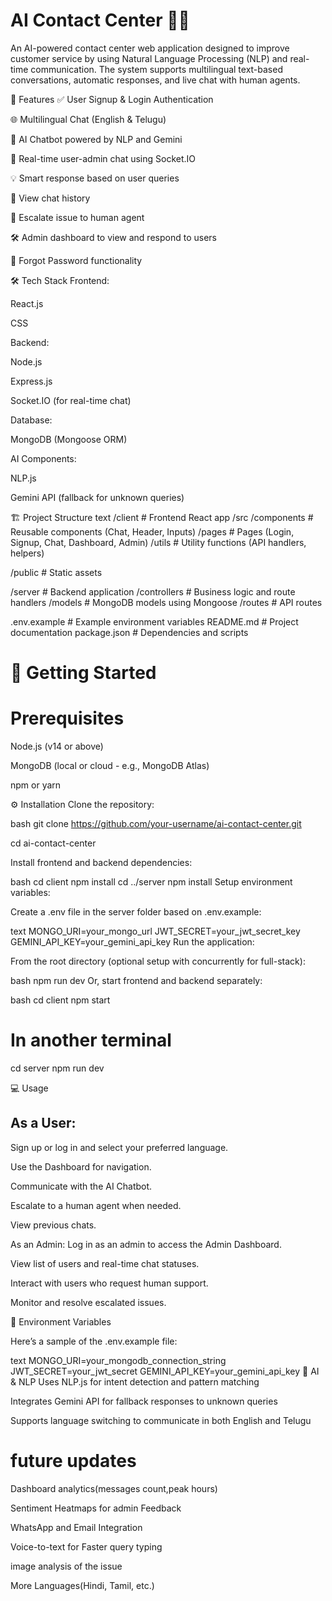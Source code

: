 # AI Contact Center 💬🤖
An AI-powered contact center web application designed to improve customer service by using Natural Language Processing (NLP) and real-time communication. The system supports multilingual text-based conversations, automatic responses, and live chat with human agents.

📌 Features
✅ User Signup & Login Authentication

🌐 Multilingual Chat (English & Telugu)

🤖 AI Chatbot powered by NLP and Gemini

📡 Real-time user-admin chat using Socket.IO

💡 Smart response based on user queries

📂 View chat history

🚩 Escalate issue to human agent

🛠 Admin dashboard to view and respond to users

🔐 Forgot Password functionality

🛠 Tech Stack
Frontend:

React.js

CSS

Backend:

Node.js

Express.js

Socket.IO (for real-time chat)

Database:

MongoDB (Mongoose ORM)

AI Components:

NLP.js

Gemini API (fallback for unknown queries)

🏗 Project Structure
text
/client                  # Frontend React app
  /src
    /components          # Reusable components (Chat, Header, Inputs)
    /pages               # Pages (Login, Signup, Chat, Dashboard, Admin)
    /utils               # Utility functions (API handlers, helpers)

  /public                # Static assets

/server                  # Backend application
  /controllers           # Business logic and route handlers
  /models                # MongoDB models using Mongoose
  /routes                # API routes

.env.example             # Example environment variables
README.md                # Project documentation
package.json             # Dependencies and scripts

# 🚀 Getting Started
# Prerequisites
Node.js (v14 or above)

MongoDB (local or cloud - e.g., MongoDB Atlas)

npm or yarn

⚙ Installation
Clone the repository:

bash
git clone https://github.com/your-username/ai-contact-center.git

cd ai-contact-center

Install frontend and backend dependencies:

bash
cd client
npm install
cd ../server
npm install
Setup environment variables:

Create a .env file in the server folder based on .env.example:

text
MONGO_URI=your_mongo_url
JWT_SECRET=your_jwt_secret_key
GEMINI_API_KEY=your_gemini_api_key
Run the application:

From the root directory (optional setup with concurrently for full-stack):

bash
npm run dev
Or, start frontend and backend separately:

bash
cd client
npm start

# In another terminal
cd server
npm run dev

💻 Usage

## As a User:

Sign up or log in and select your preferred language.

Use the Dashboard for navigation.

Communicate with the AI Chatbot.

Escalate to a human agent when needed.

View previous chats.

As an Admin:
Log in as an admin to access the Admin Dashboard.

View list of users and real-time chat statuses.

Interact with users who request human support.

Monitor and resolve escalated issues.

🔐 Environment Variables

Here’s a sample of the .env.example file:

text
MONGO_URI=your_mongodb_connection_string
JWT_SECRET=your_jwt_secret
GEMINI_API_KEY=your_gemini_api_key
🧠 AI & NLP
Uses NLP.js for intent detection and pattern matching

Integrates Gemini API for fallback responses to unknown queries

Supports language switching to communicate in both English and Telugu

# future updates

Dashboard analytics(messages count,peak hours)

Sentiment Heatmaps for admin Feedback

WhatsApp and Email Integration

Voice-to-text for Faster query typing

image analysis of the issue

More Languages(Hindi, Tamil, etc.)
